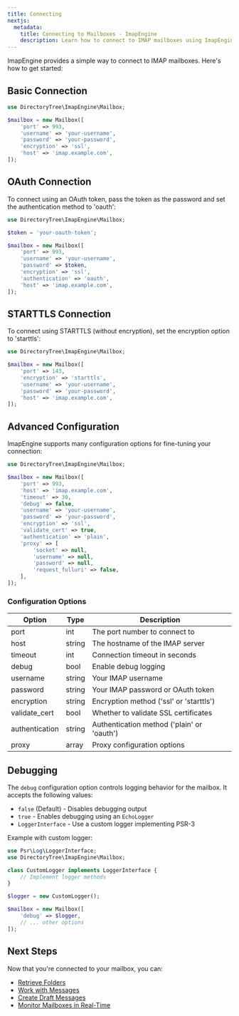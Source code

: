```yaml
---
title: Connecting
nextjs:
  metadata:
    title: Connecting to Mailboxes - ImapEngine
    description: Learn how to connect to IMAP mailboxes using ImapEngine. Discover different connection methods including basic, OAuth, and STARTTLS connections.
---
```


ImapEngine provides a simple way to connect to IMAP mailboxes. Here's how to get started:

## Basic Connection

```php
use DirectoryTree\ImapEngine\Mailbox;

$mailbox = new Mailbox([
    'port' => 993,
    'username' => 'your-username',
    'password' => 'your-password',
    'encryption' => 'ssl',
    'host' => 'imap.example.com',
]);
```

## OAuth Connection

To connect using an OAuth token, pass the token as the password and set the authentication method to 'oauth':

```php
use DirectoryTree\ImapEngine\Mailbox;

$token = 'your-oauth-token';

$mailbox = new Mailbox([
    'port' => 993,
    'username' => 'your-username',
    'password' => $token,
    'encryption' => 'ssl',
    'authentication' => 'oauth',
    'host' => 'imap.example.com',
]);
```

## STARTTLS Connection

To connect using STARTTLS (without encryption), set the encryption option to 'starttls':

```php
use DirectoryTree\ImapEngine\Mailbox;

$mailbox = new Mailbox([
    'port' => 143,
    'encryption' => 'starttls',
    'username' => 'your-username',
    'password' => 'your-password',
    'host' => 'imap.example.com',
]);
```

## Advanced Configuration

ImapEngine supports many configuration options for fine-tuning your connection:

```php
use DirectoryTree\ImapEngine\Mailbox;

$mailbox = new Mailbox([
    'port' => 993,
    'host' => 'imap.example.com',
    'timeout' => 30,
    'debug' => false,
    'username' => 'your-username',
    'password' => 'your-password',
    'encryption' => 'ssl',
    'validate_cert' => true,
    'authentication' => 'plain',
    'proxy' => [
        'socket' => null,
        'username' => null,
        'password' => null,
        'request_fulluri' => false,
    ],
]);
```

### Configuration Options

| Option         | Type   | Description                                |
| -------------- | ------ | ------------------------------------------ |
| port           | int    | The port number to connect to              |
| host           | string | The hostname of the IMAP server            |
| timeout        | int    | Connection timeout in seconds              |
| debug          | bool   | Enable debug logging                       |
| username       | string | Your IMAP username                         |
| password       | string | Your IMAP password or OAuth token          |
| encryption     | string | Encryption method ('ssl' or 'starttls')    |
| validate_cert  | bool   | Whether to validate SSL certificates       |
| authentication | string | Authentication method ('plain' or 'oauth') |
| proxy          | array  | Proxy configuration options                |

## Debugging

The `debug` configuration option controls logging behavior for the mailbox. It accepts the following values:

- `false` (Default) - Disables debugging output
- `true` - Enables debugging using an `EchoLogger`
- `LoggerInterface` - Use a custom logger implementing PSR-3

Example with custom logger:

```php
use Psr\Log\LoggerInterface;
use DirectoryTree\ImapEngine\Mailbox;

class CustomLogger implements LoggerInterface {
    // Implement logger methods
}

$logger = new CustomLogger();

$mailbox = new Mailbox([
    'debug' => $logger,
    // ... other options
]);
```

## Next Steps

Now that you're connected to your mailbox, you can:

- [Retrieve Folders](/docs/usage/retrieving-folders)
- [Work with Messages](/docs/usage/retrieving-messages)
- [Create Draft Messages](/docs/usage/creating-draft-messages)
- [Monitor Mailboxes in Real-Time](/docs/usage/real-time-monitoring)
